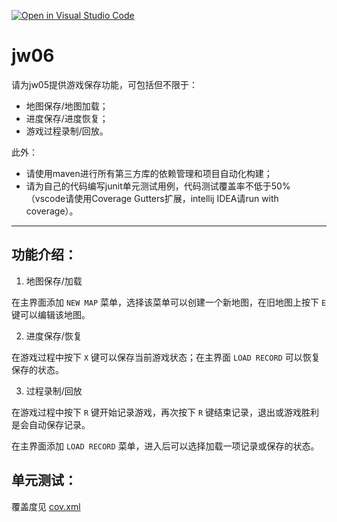 [![Open in Visual Studio Code](https://classroom.github.com/assets/open-in-vscode-f059dc9a6f8d3a56e377f745f24479a46679e63a5d9fe6f495e02850cd0d8118.svg)](https://classroom.github.com/online_ide?assignment_repo_id=6266502&assignment_repo_type=AssignmentRepo)
# jw06

请为jw05提供游戏保存功能，可包括但不限于：
- 地图保存/地图加载；
- 进度保存/进度恢复；
- 游戏过程录制/回放。

此外：
- 请使用maven进行所有第三方库的依赖管理和项目自动化构建；
- 请为自己的代码编写junit单元测试用例，代码测试覆盖率不低于50%（vscode请使用Coverage Gutters扩展，intellij IDEA请run with coverage）。


---

## 功能介绍：

1. 地图保存/加载

在主界面添加 `NEW MAP` 菜单，选择该菜单可以创建一个新地图，在旧地图上按下 `E` 键可以编辑该地图。

2. 进度保存/恢复

在游戏过程中按下 `X` 键可以保存当前游戏状态；在主界面 `LOAD RECORD` 可以恢复保存的状态。

3. 过程录制/回放

在游戏过程中按下 `R` 键开始记录游戏，再次按下 `R` 键结束记录，退出或游戏胜利是会自动保存记录。

在主界面添加 `LOAD RECORD` 菜单，进入后可以选择加载一项记录或保存的状态。

## 单元测试：

覆盖度见 [cov.xml](jwork05/cov.xml)